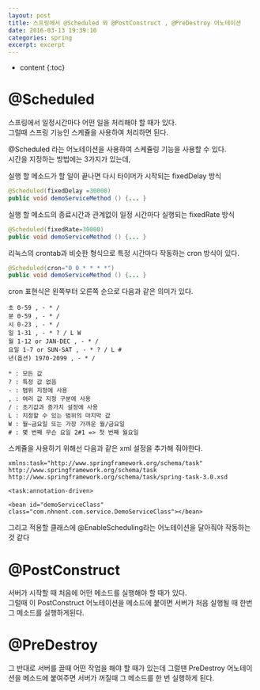```yaml
---
layout: post
title: 스프링에서 @Scheduled 와 @PostConstruct , @PreDestroy 어노테이션
date: 2016-03-13 19:39:10
categories: spring
excerpt: excerpt
---
```



* content
{:toc}


# @Scheduled
스프링에서 일정시간마다 어떤 일을 처리해야 할 때가 있다.  
그럴때 스프링 기능인 스케쥴을 사용하여 처리하면 된다.  
  
@Scheduled 라는 어노테이션을 사용하여 스케쥴링 기능을 사용할 수 있다.  
시간을 지정하는 방법에는 3가지가 있는데,  
  
실행 할 메소드가 할 일이 끝나면 다시 타이머가 시작되는 fixedDelay 방식  
```java  
@Scheduled(fixedDelay =30000)  
public void demoServiceMethod () {... }  
```
  
실행 할 메소드의 종료시간과 관계없이 일정 시간마다 실행되는 fixedRate 방식  
```java  
@Scheduled(fixedRate=30000)  
public void demoServiceMethod () {... }  
```
  
리눅스의 crontab과 비슷한 형식으로 특정 시간마다 작동하는 cron 방식이 있다.  
```java  
@Scheduled(cron="0 0 * * * *")  
public void demoServiceMethod () {... }  
```
  
cron 표현식은 왼쪽부터 오른쪽 순으로 다음과 같은 의미가 있다.  
```  
초 0-59 , - * /   
분 0-59 , - * /   
시 0-23 , - * /   
일 1-31 , - * ? / L W  
월 1-12 or JAN-DEC , - * /   
요일 1-7 or SUN-SAT , - * ? / L #   
년(옵션) 1970-2099 , - * /  
  
* : 모든 값  
? : 특정 값 없음  
- : 범위 지정에 사용  
, : 여러 값 지정 구분에 사용  
/ : 초기값과 증가치 설정에 사용  
L : 지정할 수 있는 범위의 마지막 값  
W : 월~금요일 또는 가장 가까운 월/금요일  
# : 몇 번째 무슨 요일 2#1 => 첫 번째 월요일  
```  
  
스케쥴을 사용하기 위해선 다음과 같은 xml 설정을 추가해 줘야한다.  
```  
xmlns:task="http://www.springframework.org/schema/task"  
http://www.springframework.org/schema/task  
http://www.springframework.org/schema/task/spring-task-3.0.xsd  
```  
  
```  
<task:annotation-driven>  
```  
  
```  
<bean id="demoServiceClass" class="com.nhnent.com.service.DemoServiceClass"></bean>  
```
  
그리고 적용할 클래스에 @EnableScheduling라는 어노테이션을 달아줘야 작동하는 것 같다  
  
# @PostConstruct  
서버가 시작할 때 처음에 어떤 메소드를 실행해야 할 때가 있다.   
그럴때 이 PostConstruct 어노테이션을 메소드에 붙이면 서버가 처음 실행될 때 한번 그 메소드를 실행하게된다.  
  
# @PreDestroy  
그 반대로 서버를 끌때 어떤 작업을 해야 할 때가 있는데 그럴땐 PreDestroy 어노테이션을 메소드에 붙여주면 서버가 꺼질때 그 메소드를 한 번 실행하게 된다.  
